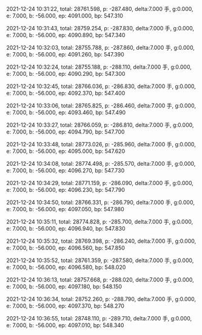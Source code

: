 2021-12-24 10:31:22, total: 28761.598, p: -287.480, delta:7.000 手, g:0.000, e: 7.000, b: -56.000, ep: 4091.000, bp: 547.310

2021-12-24 10:31:43, total: 28759.254, p: -287.830, delta:7.000 手, g:0.000, e: 7.000, b: -56.000, ep: 4090.890, bp: 547.340

2021-12-24 10:32:03, total: 28755.788, p: -287.860, delta:7.000 手, g:0.000, e: 7.000, b: -56.000, ep: 4091.260, bp: 547.390

2021-12-24 10:32:24, total: 28755.188, p: -288.110, delta:7.000 手, g:0.000, e: 7.000, b: -56.000, ep: 4090.290, bp: 547.300

2021-12-24 10:32:45, total: 28766.036, p: -286.830, delta:7.000 手, g:0.000, e: 7.000, b: -56.000, ep: 4092.370, bp: 547.400

2021-12-24 10:33:06, total: 28765.825, p: -286.460, delta:7.000 手, g:0.000, e: 7.000, b: -56.000, ep: 4093.460, bp: 547.490

2021-12-24 10:33:27, total: 28766.059, p: -286.810, delta:7.000 手, g:0.000, e: 7.000, b: -56.000, ep: 4094.790, bp: 547.700

2021-12-24 10:33:48, total: 28773.026, p: -285.960, delta:7.000 手, g:0.000, e: 7.000, b: -56.000, ep: 4095.000, bp: 547.620

2021-12-24 10:34:08, total: 28774.498, p: -285.570, delta:7.000 手, g:0.000, e: 7.000, b: -56.000, ep: 4096.270, bp: 547.730

2021-12-24 10:34:29, total: 28771.159, p: -286.090, delta:7.000 手, g:0.000, e: 7.000, b: -56.000, ep: 4096.230, bp: 547.790

2021-12-24 10:34:50, total: 28766.331, p: -286.790, delta:7.000 手, g:0.000, e: 7.000, b: -56.000, ep: 4097.050, bp: 547.980

2021-12-24 10:35:11, total: 28774.828, p: -285.700, delta:7.000 手, g:0.000, e: 7.000, b: -56.000, ep: 4096.940, bp: 547.830

2021-12-24 10:35:32, total: 28769.398, p: -286.240, delta:7.000 手, g:0.000, e: 7.000, b: -56.000, ep: 4096.560, bp: 547.850

2021-12-24 10:35:52, total: 28761.359, p: -287.580, delta:7.000 手, g:0.000, e: 7.000, b: -56.000, ep: 4096.580, bp: 548.020

2021-12-24 10:36:13, total: 28757.668, p: -288.020, delta:7.000 手, g:0.000, e: 7.000, b: -56.000, ep: 4097.180, bp: 548.150

2021-12-24 10:36:34, total: 28752.260, p: -288.790, delta:7.000 手, g:0.000, e: 7.000, b: -56.000, ep: 4097.370, bp: 548.270

2021-12-24 10:36:55, total: 28748.110, p: -289.710, delta:7.000 手, g:0.000, e: 7.000, b: -56.000, ep: 4097.010, bp: 548.340